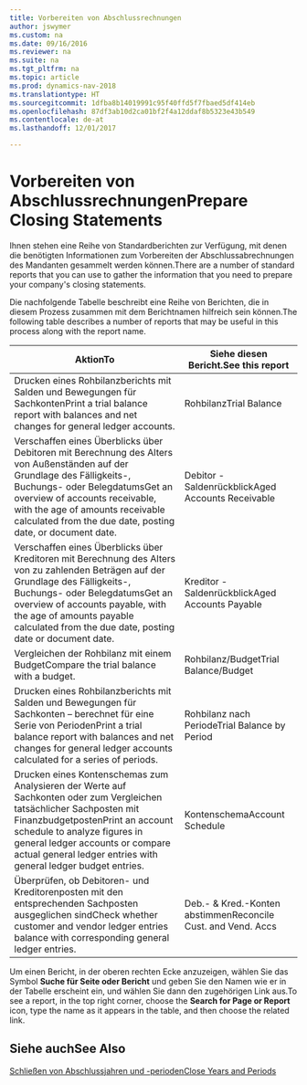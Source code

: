 ```yaml
---
title: Vorbereiten von Abschlussrechnungen
author: jswymer
ms.custom: na
ms.date: 09/16/2016
ms.reviewer: na
ms.suite: na
ms.tgt_pltfrm: na
ms.topic: article
ms.prod: dynamics-nav-2018
ms.translationtype: HT
ms.sourcegitcommit: 1dfba8b14019991c95f40ffd5f7fbaed5df414eb
ms.openlocfilehash: 87df3ab10d2ca01bf2f4a12ddaf8b5323e43b549
ms.contentlocale: de-at
ms.lasthandoff: 12/01/2017

---
```

# <a name="prepare-closing-statements"></a><span data-ttu-id="f793e-102">Vorbereiten von Abschlussrechnungen</span><span class="sxs-lookup"><span data-stu-id="f793e-102">Prepare Closing Statements</span></span>
<span data-ttu-id="f793e-103">Ihnen stehen eine Reihe von Standardberichten zur Verfügung, mit denen die benötigten Informationen zum Vorbereiten der Abschlussabrechnungen des Mandanten gesammelt werden können.</span><span class="sxs-lookup"><span data-stu-id="f793e-103">There are a number of standard reports that you can use to gather the information that you need to prepare your company's closing statements.</span></span>

<span data-ttu-id="f793e-104">Die nachfolgende Tabelle beschreibt eine Reihe von Berichten, die in diesem Prozess zusammen mit dem Berichtnamen hilfreich sein können.</span><span class="sxs-lookup"><span data-stu-id="f793e-104">The following table describes a number of reports that may be useful in this process along with the report name.</span></span>


|<span data-ttu-id="f793e-105">Aktion</span><span class="sxs-lookup"><span data-stu-id="f793e-105">To</span></span>     |<span data-ttu-id="f793e-106">Siehe diesen Bericht.</span><span class="sxs-lookup"><span data-stu-id="f793e-106">See this report</span></span>       |
|-------|----------------------|
|<span data-ttu-id="f793e-107">Drucken eines Rohbilanzberichts mit Salden und Bewegungen für Sachkonten</span><span class="sxs-lookup"><span data-stu-id="f793e-107">Print a trial balance report with balances and net changes for general ledger accounts.</span></span>|<span data-ttu-id="f793e-108">Rohbilanz</span><span class="sxs-lookup"><span data-stu-id="f793e-108">Trial Balance</span></span>|
|<span data-ttu-id="f793e-109">Verschaffen eines Überblicks über Debitoren mit Berechnung des Alters von Außenständen auf der Grundlage des Fälligkeits-, Buchungs- oder Belegdatums</span><span class="sxs-lookup"><span data-stu-id="f793e-109">Get an overview of accounts receivable, with the age of amounts receivable calculated from the due date, posting date, or document date.</span></span>|<span data-ttu-id="f793e-110">Debitor - Saldenrückblick</span><span class="sxs-lookup"><span data-stu-id="f793e-110">Aged Accounts Receivable</span></span>|
|<span data-ttu-id="f793e-111">Verschaffen eines Überblicks über Kreditoren mit Berechnung des Alters von zu zahlenden Beträgen auf der Grundlage des Fälligkeits-, Buchungs- oder Belegdatums</span><span class="sxs-lookup"><span data-stu-id="f793e-111">Get an overview of accounts payable, with the age of amounts payable calculated from the due date, posting date or document date.</span></span>|<span data-ttu-id="f793e-112">Kreditor - Saldenrückblick</span><span class="sxs-lookup"><span data-stu-id="f793e-112">Aged Accounts Payable</span></span>|
|<span data-ttu-id="f793e-113">Vergleichen der Rohbilanz mit einem Budget</span><span class="sxs-lookup"><span data-stu-id="f793e-113">Compare the trial balance with a budget.</span></span>|<span data-ttu-id="f793e-114">Rohbilanz/Budget</span><span class="sxs-lookup"><span data-stu-id="f793e-114">Trial Balance/Budget</span></span>|
|<span data-ttu-id="f793e-115">Drucken eines Rohbilanzberichts mit Salden und Bewegungen für Sachkonten – berechnet für eine Serie von Perioden</span><span class="sxs-lookup"><span data-stu-id="f793e-115">Print a trial balance report with balances and net changes for general ledger accounts calculated for a series of periods.</span></span>|<span data-ttu-id="f793e-116">Rohbilanz nach Periode</span><span class="sxs-lookup"><span data-stu-id="f793e-116">Trial Balance by Period</span></span>|
|<span data-ttu-id="f793e-117">Drucken eines Kontenschemas zum Analysieren der Werte auf Sachkonten oder zum Vergleichen tatsächlicher Sachposten mit Finanzbudgetposten</span><span class="sxs-lookup"><span data-stu-id="f793e-117">Print an account schedule to analyze figures in general ledger accounts or compare actual general ledger entries with general ledger budget entries.</span></span>|<span data-ttu-id="f793e-118">Kontenschema</span><span class="sxs-lookup"><span data-stu-id="f793e-118">Account Schedule</span></span>|
|<span data-ttu-id="f793e-119">Überprüfen, ob Debitoren- und Kreditorenposten mit den entsprechenden Sachposten ausgeglichen sind</span><span class="sxs-lookup"><span data-stu-id="f793e-119">Check whether customer and vendor ledger entries balance with corresponding general ledger entries.</span></span>|<span data-ttu-id="f793e-120">Deb.- & Kred.-Konten abstimmen</span><span class="sxs-lookup"><span data-stu-id="f793e-120">Reconcile Cust. and Vend. Accs</span></span>|
<span data-ttu-id="f793e-121">Um einen Bericht, in der oberen rechten Ecke anzuzeigen, wählen Sie das Symbol **Suche für Seite oder Bericht** und geben Sie den Namen wie er in der Tabelle erscheint ein, und wählen Sie dann den zugehörigen Link aus.</span><span class="sxs-lookup"><span data-stu-id="f793e-121">To see a report, in the top right corner, choose the **Search for Page or Report** icon, type the name as it appears in the table, and then choose the related link.</span></span>
## <a name="see-also"></a><span data-ttu-id="f793e-122">Siehe auch</span><span class="sxs-lookup"><span data-stu-id="f793e-122">See Also</span></span>
[<span data-ttu-id="f793e-123">Schließen von Abschlussjahren und -perioden</span><span class="sxs-lookup"><span data-stu-id="f793e-123">Close Years and Periods</span></span>](year-close-years-periods.md)

